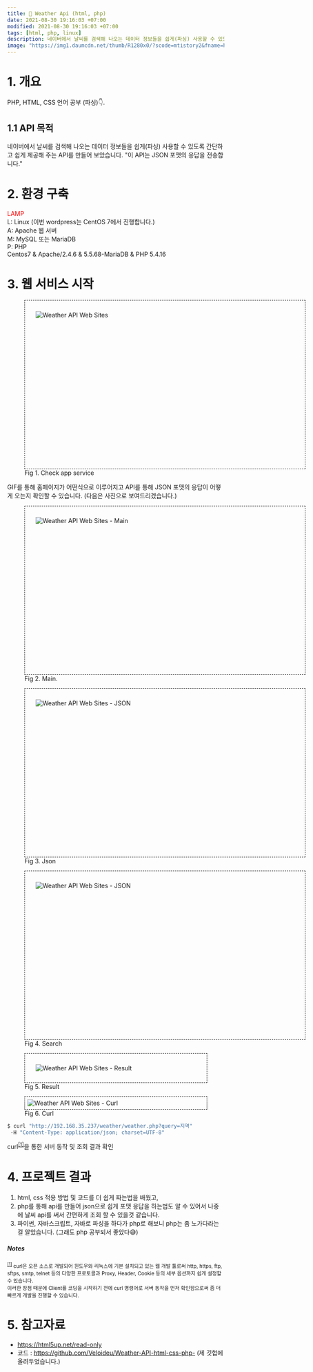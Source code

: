 ```yaml
---
title: 🔆 Weather Api (html, php)
date: 2021-08-30 19:16:03 +07:00
modified: 2021-08-30 19:16:03 +07:00
tags: [html, php, linux]
description: 네이버에서 날씨를 검색해 나오는 데이터 정보들을 쉽게(파싱) 사용할 수 있도록 간단하고 쉽게 제공해 주는 API를 만들어 보았습니다. "이 API는 JSON 포맷의 응답을 전송합니다."
image: "https://img1.daumcdn.net/thumb/R1280x0/?scode=mtistory2&fname=https%3A%2F%2Fblog.kakaocdn.net%2Fdn%2FcVNmm8%2FbtrdEjeFK6C%2FSb271UmoPaBwntvxpKDAOK%2Fimg.png"
---
```


# 1. 개요

PHP, HTML, CSS 언어 공부 (파싱)👇.

## 1.1 API 목적

네이버에서 날씨를 검색해 나오는 데이터 정보들을 쉽게(파싱) 사용할 수 있도록 간단하고 쉽게 제공해 주는 API를 만들어 보았습니다. "이 API는 JSON 포맷의 응답을 전송합니다."

# 2. 환경 구축

<span style="#03f3b3;color: red;">LAMP</span>
<br>L: Linux (이번 wordpress는 CentOS 7에서 진행합니다.)
<br>A: Apache 웹 서버
<br>M: MySQL 또는 MariaDB
<br>P: PHP
<br>Centos7 & Apache/2.4.6 & 5.5.68-MariaDB & PHP 5.4.16

<style>
.zoom {
  padding: 25px;
  width: 600px;
  height: 340px;
}

.zoom:hover {
  transform: scale(1.75);
  transition: .5s; /* 부드럽게 */
}
</style>

# 3. 웹 서비스 시작
<figure>
<div style="border:1px dashed; padding:25px;" class="zoom"><img src="https://blog.kakaocdn.net/dn/V1g3h/btrduU2e4i9/hQ5NRi4lajIvCogJdDhQ11/img.gif" alt="Weather API Web Sites"></div>
<figcaption>Fig 1. Check app service</figcaption>
</figure>

GIF를 통해 홈페이지가 어떤식으로 이루어지고 API를 통해 JSON 포맷의 응답이 어떻게 오는지 확인할 수 있습니다. (다음은 사진으로 보여드리겠습니다.)

<!-- <sup id="user">[[1]](#user-ref)</sup> -->
<figure>
<div style="border:1px dashed; padding:25px;" class="zoom"><img src="https://img1.daumcdn.net/thumb/R1280x0/?scode=mtistory2&fname=https%3A%2F%2Fblog.kakaocdn.net%2Fdn%2FcVNmm8%2FbtrdEjeFK6C%2FSb271UmoPaBwntvxpKDAOK%2Fimg.png" alt="Weather API Web Sites - Main"></div>
<figcaption>Fig 2. Main.</figcaption>
</figure>


<figure>
<div style="border:1px dashed; padding:25px;" class="zoom"><img src="https://img1.daumcdn.net/thumb/R1280x0/?scode=mtistory2&fname=https%3A%2F%2Fblog.kakaocdn.net%2Fdn%2FefWqFt%2Fbtrdz7lRQUy%2FBSMGs7m6dIZIbrRgX0fAKk%2Fimg.png" alt="Weather API Web Sites - JSON"></div>
<figcaption>Fig 3. Json</figcaption>
</figure>

<figure>
<div style="border:1px dashed; padding:25px;" class="zoom"><img src="https://img1.daumcdn.net/thumb/R1280x0/?scode=mtistory2&fname=https%3A%2F%2Fblog.kakaocdn.net%2Fdn%2FTzIRT%2Fbtrdsw035ez%2FsfRKLJRtfmiLBue4rFo4Gk%2Fimg.png" alt="Weather API Web Sites - JSON"></div>
<figcaption>Fig 4. Search</figcaption>
</figure>

<figure>
<div style="border:1px dashed; padding:25px;"><img src="https://img1.daumcdn.net/thumb/R1280x0/?scode=mtistory2&fname=https%3A%2F%2Fblog.kakaocdn.net%2Fdn%2FdMNroT%2Fbtrdylyg1XN%2FXG2P5XyF0iw7lSM6k4ZLC1%2Fimg.png" alt="Weather API Web Sites - Result"></div>
<figcaption>Fig 5. Result</figcaption>
</figure>

<figure>
<div style="border:1px dashed; padding:6px;"><img src="https://img1.daumcdn.net/thumb/R1280x0/?scode=mtistory2&fname=https%3A%2F%2Fblog.kakaocdn.net%2Fdn%2FboeojY%2FbtrdES82Dwy%2FqY8xZSKRAFAgSyTGLEcWBK%2Fimg.png" alt="Weather API Web Sites - Curl"></div>
<figcaption>Fig 6. Curl</figcaption>
</figure>
<!-- <mark>Shell adalah sebuah command-line interpreter; program yang berperan sebagai penerjemah perintah yang diinputkan oleh User yang melalui terminal</mark>, sehingga perintah tersebut bisa dimengerti oleh si Kernel. -->

```bash
$ curl "http://192.168.35.237/weather/weather.php?query=지역"
 -H "Content-Type: application/json; charset=UTF-8"
```
curl<sup id="user">[[1]](#curl)</sup>을 통한 서버 동작 및 조회 결과 확인

# 4. 프로젝트 결과
1. html, css 적용 방법 및 코드를 더 쉽게 짜는법을 배웠고, 
2. php를 통해 api를 만들어 json으로 쉽게 포맷 응답을 하는법도 알 수 있어서 나중에 날씨 api를 써서 간편하게 조회 할 수 있을것 같습니다.
3. 파이썬, 자바스크립트, 자바로 파싱을 하다가 php로 해보니 php는 좀 노가다라는걸 알았습니다. (그래도 php 공부되서 좋았다😅)

##### Notes

<small id="curl"><sup>[[1]](#user)</sup> curl은 오픈 소스로 개발되어 윈도우와 리눅스에 기본 설치되고 있는 웹 개발 툴로써 http, https, ftp, sftps, smtp, telnet 등의 다양한 프로토콜과 Proxy, Header, Cookie 등의 세부 옵션까지 쉽게 설정할 수 있습니다.<br>이러한 장점 때문에 Client를 코딩을 시작하기 전에 curl 명령어로 서버 동작을 먼저 확인함으로써 좀 더 빠르게 개발을 진행할 수 있습니다.</small>

# 5. 참고자료
- https://html5up.net/read-only
- 코드 : https://github.com/Veloideu/Weather-API-html-css-php- (제 깃헙에 올려두었습니다.)